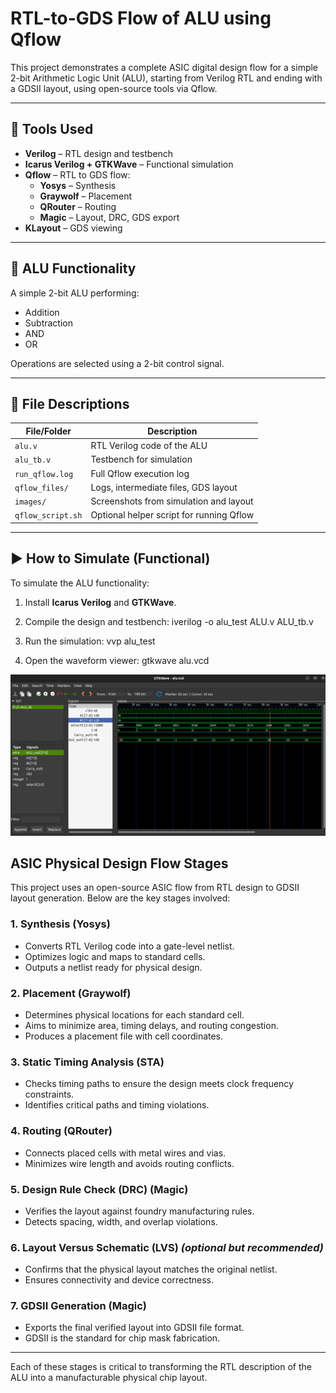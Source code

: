 # RTL-to-GDS Flow of ALU using Qflow

This project demonstrates a complete ASIC digital design flow for a simple 2-bit Arithmetic Logic Unit (ALU), starting from Verilog RTL and ending with a GDSII layout, using open-source tools via Qflow.

---

## 🔧 Tools Used

- **Verilog** – RTL design and testbench
- **Icarus Verilog + GTKWave** – Functional simulation
- **Qflow** – RTL to GDS flow:
  - **Yosys** – Synthesis
  - **Graywolf** – Placement
  - **QRouter** – Routing
  - **Magic** – Layout, DRC, GDS export
- **KLayout** – GDS viewing

---

## 📌 ALU Functionality

A simple 2-bit ALU performing:
- Addition
- Subtraction
- AND
- OR

Operations are selected using a 2-bit control signal.

---

## 📂 File Descriptions

| File/Folder        | Description                                |
|--------------------|--------------------------------------------|
| `alu.v`            | RTL Verilog code of the ALU                |
| `alu_tb.v`         | Testbench for simulation                   |
| `run_qflow.log`    | Full Qflow execution log                   |
| `qflow_files/`     | Logs, intermediate files, GDS layout       |
| `images/`          | Screenshots from simulation and layout     |
| `qflow_script.sh`  | Optional helper script for running Qflow   |

---

## ▶️ How to Simulate (Functional)

To simulate the ALU functionality:

1. Install **Icarus Verilog** and **GTKWave**.

2. Compile the design and testbench:
   iverilog -o alu_test ALU.v ALU_tb.v
   
3. Run the simulation:
vvp alu_test
4. Open the waveform viewer:
gtkwave alu.vcd

![pro](https://github.com/JagadeeshAJK/RTL-to-GDS-Flow-of-ALU-using-Qflow/blob/main/Simulation%20using%20GTKWAVE.png)



## ASIC Physical Design Flow Stages

This project uses an open-source ASIC flow from RTL design to GDSII layout generation. Below are the key stages involved:

### 1. Synthesis (Yosys)
- Converts RTL Verilog code into a gate-level netlist.
- Optimizes logic and maps to standard cells.
- Outputs a netlist ready for physical design.

### 2. Placement (Graywolf)
- Determines physical locations for each standard cell.
- Aims to minimize area, timing delays, and routing congestion.
- Produces a placement file with cell coordinates.

### 3. Static Timing Analysis (STA)
- Checks timing paths to ensure the design meets clock frequency constraints.
- Identifies critical paths and timing violations.

### 4. Routing (QRouter)
- Connects placed cells with metal wires and vias.
- Minimizes wire length and avoids routing conflicts.

### 5. Design Rule Check (DRC) (Magic)
- Verifies the layout against foundry manufacturing rules.
- Detects spacing, width, and overlap violations.

### 6. Layout Versus Schematic (LVS) *(optional but recommended)*
- Confirms that the physical layout matches the original netlist.
- Ensures connectivity and device correctness.

### 7. GDSII Generation (Magic)
- Exports the final verified layout into GDSII file format.
- GDSII is the standard for chip mask fabrication.

---

Each of these stages is critical to transforming the RTL description of the ALU into a manufacturable physical chip layout.
